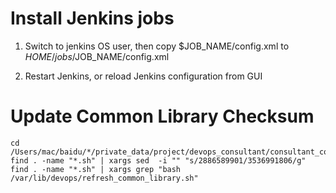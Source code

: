 Install Jenkins jobs
=====================
1. Switch to jenkins OS user, then  copy $JOB_NAME/config.xml to $HOME/jobs/$JOB_NAME/config.xml

2. Restart Jenkins, or reload Jenkins configuration from GUI

Update Common Library Checksum 
==============================
```
cd /Users/mac/baidu/*/private_data/project/devops_consultant/consultant_code/devops_public/
find . -name "*.sh" | xargs sed  -i "" "s/2886589901/3536991806/g"
find . -name "*.sh" | xargs grep "bash /var/lib/devops/refresh_common_library.sh"
```
